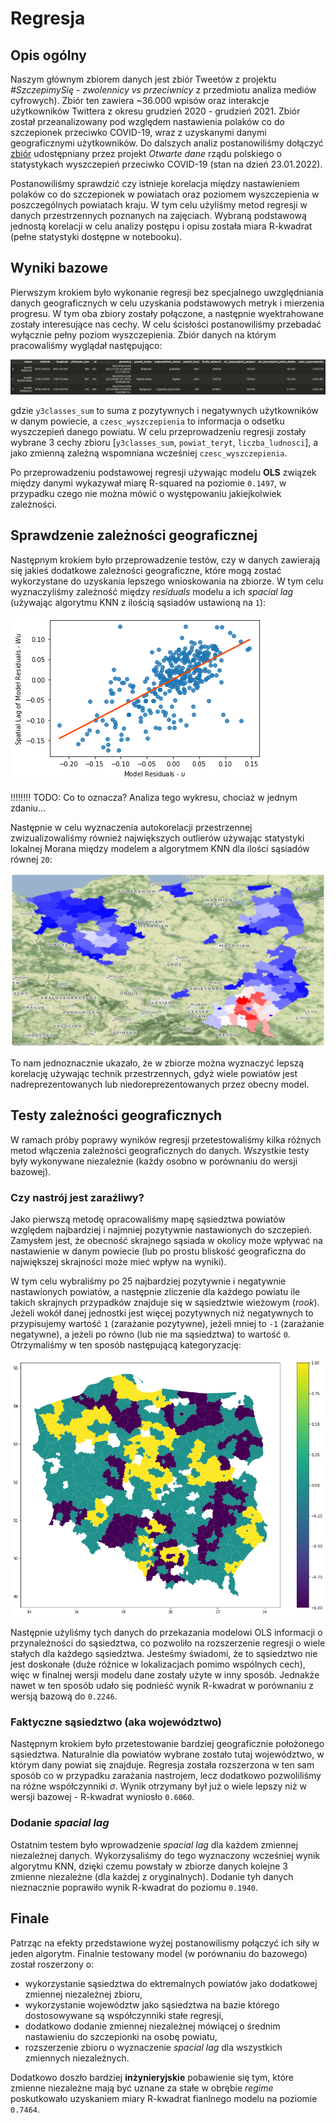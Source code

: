 # Regresja

## Opis ogólny

Naszym głównym zbiorem danych jest zbiór Tweetów z projektu *#SzczepimySię - zwolennicy vs przeciwnicy* z przedmiotu analiza mediów cyfrowych). Zbiór ten zawiera ~36.000 wpisów oraz interakcje użytkowników Twittera z okresu grudzień 2020 - grudzień 2021. Zbiór został przeanalizowany pod względem nastawienia polaków co do szczepionek przeciwko COVID-19, wraz z uzyskanymi danymi geograficznymi użytkowników. Do dalszych analiz postanowiliśmy dołączyć [zbiór](https://dane.gov.pl/pl/dataset/2476/resource/36006,raport-o-liczbie-mieszkancow-zaszczepionych-pierwsza-dawka-oraz-w-peni-zaszczepionych-w-miastach-powiatach-i-gminach-w-dniu-2022-01-23/table?page=1&per_page=20&q=&sort=) udostępniany przez projekt *Otwarte dane* rządu polskiego o statystykach wyszczepień przeciwko COVID-19 (stan na dzień 23.01.2022).

Postanowiliśmy sprawdzić czy istnieje korelacja między nastawieniem polaków co do szczepionek w powiatach oraz poziomem wyszczepienia w poszczególnych powiatach kraju. W tym celu użyliśmy metod regresji w danych przestrzennych poznanych na zajęciach. Wybraną podstawową jednostą korelacji w celu analizy postępu i opisu została miara R-kwadrat (pełne statystyki dostępne w notebooku).

## Wyniki bazowe

Pierwszym krokiem było wykonanie regresji bez specjalnego uwzględniania danych geograficznych w celu uzyskania podstawowych metryk i mierzenia progresu. W tym oba zbiory zostały połączone, a następnie wyektrahowane zostały interesujące nas cechy. W celu ścisłości postanowiliśmy przebadać wyłącznie pełny poziom wyszczepienia. Zbiór danych na którym pracowaliśmy wyglądał następująco:

![Zbiór danych do regresji](./figure/Data_regresja.png)

gdzie `y3classes_sum` to suma z pozytywnych i negatywnych użytkowników w danym powiecie, a `czesc_wyszczepienia` to informacja o odsetku wyszczepień danego powiatu. W celu przeprowadzeniu regresji zostały wybrane 3 cechy zbioru [`y3classes_sum`, `powiat_teryt`, `liczba_ludnosci`], a jako zmienną zależną wspomniana wcześniej `czesc_wyszczepienia`.


Po przeprowadzeniu podstawowej regresji używając modelu **OLS** związek między danymi wykazywał miarę R-squared na poziomie `0.1497`, w przypadku czego nie można mówić o występowaniu jakiejkolwiek zależności.

## Sprawdzenie zależności geograficznej

Następnym krokiem było przeprowadzenie testów, czy w danych zawierają się jakieś dodatkowe zależności geograficzne, które mogą zostać wykorzystane do uzyskania lepszego wnioskowania na zbiorze. W tym celu wyznaczyliśmy zależność między *residuals* modelu a ich *spacial lag* (używając algorytmu KNN z ilością sąsiadów ustawioną na `1`):

![Zależność rezudyali modelu 1](./figure/Residuals_regression_model_1.png)

!!!!!!!! TODO: Co to oznacza? Analiza tego wykresu, chociaż w jednym zdaniu...

Następnie w celu wyznaczenia autokorelacji przestrzennej zwizualizowaliśmy również największych outlierów używając statystyki lokalnej Morana między modelem a algorytmem KNN dla ilości sąsiadów równej `20`:

![Mapa outlierów wg Morana](./figure/Moran_regression_model_1.png)

To nam jednoznacznie ukazało, że w zbiorze można wyznaczyć lepszą korelację używając technik przestrzennych, gdyż wiele powiatów jest nadreprezentowanych lub niedoreprezentowanych przez obecny model.

## Testy zależności geograficznych

W ramach próby poprawy wyników regresji przetestowaliśmy kilka różnych metod włączenia zależności geograficznych do danych. Wszystkie testy były wykonywane niezależnie (każdy osobno w porównaniu do wersji bazowej).

### Czy nastrój jest zaraźliwy?

Jako pierwszą metodę opracowaliśmy mapę sąsiedztwa powiatów względem najbardziej i najmniej pozytywnie nastawionych do szczepień. Zamysłem jest, że obecność skrajnego sąsiada w okolicy może wpływać na nastawienie w danym powiecie (lub po prostu bliskość geograficzna do największej skrajności może mieć wpływ na wyniki).

W tym celu wybraliśmy po 25 najbardziej pozytywnie i negatywnie nastawionych powiatów, a następnie zliczenie dla każdego powiatu ile takich skrajnych przypadków znajduje się w sąsiedztwie wieżowym (*rook*). Jeżeli wokół danej jednostki jest więcej pozytywnych niż negatywnych to przypisujemy wartość `1` (zarażanie pozytywne), jeżeli mniej to `-1` (zarażanie negatywne), a jeżeli po równo (lub nie ma sąsiedztwa) to wartość `0`. Otrzymaliśmy w ten sposób następującą kategoryzację:

![Pozytywne i negatywne zarażanie wieżowe](./figure/Rook_pos_neg_neighborhood.png)

Następnie użyliśmy tych danych do przekazania modelowi OLS informacji o przynależności do sąsiedztwa, co pozwoliło na rozszerzenie regresji o wiele stałych dla każdego sąsiedztwa. Jesteśmy świadomi, że to sąsiedztwo nie jest doskonałe (duże różnice w lokalizacjach pomimo wspólnych cech), więc w finalnej wersji modelu dane zostały użyte w inny sposób. Jednakże nawet w ten sposób udało się podnieść wynik R-kwadrat w porównaniu z wersją bazową do `0.2246`.

### Faktyczne sąsiedztwo (aka województwo)

Następnym krokiem było przetestowanie bardziej geograficznie położonego sąsiedztwa. Naturalnie dla powiatów wybrane zostało tutaj województwo, w którym dany powiat się znajduje. Regresja została rozszerzona w ten sam sposób co w przypadku zarażania nastrojem, lecz dodatkowo pozwoliliśmy na różne współczynniki $\sigma$. Wynik otrzymany był już o wiele lepszy niż w wersji bazowej - R-kwadrat wyniosło `0.6060`.

### Dodanie *spacial lag*

Ostatnim testem było wprowadzenie *spacial lag* dla każdem zmiennej niezależnej danych. Wykorzysaliśmy do tego wyznaczony wcześniej wynik algorytmu KNN, dzięki czemu powstały w zbiorze danych kolejne 3 zmienne niezależne (dla każdej z oryginalnych). Dodanie tyh danych nieznacznie poprawiło wynik R-kwadrat do poziomu `0.1940`.

## Finale

Patrząc na efekty przedstawione wyżej postanowilismy połączyć ich siły w jeden algorytm. Finalnie testowany model (w porównaniu do bazowego) został roszerzony o:

* wykorzystanie sąsiedztwa do ektremalnych powiatów jako dodatkowej zmiennej niezależnej zbioru,
* wykorzystanie województw jako sąsiedztwa na bazie którego dostosowywane są współczynniki stałe regresji,
* dodatkowo dodanie zmiennej niezależnej mówiącej o średnim nastawieniu do szczepionki na osobę powiatu,
* rozszerzenie zbioru o wyznaczenie *spacial lag* dla wszystkich zmiennych niezależnych.

Dodatkowo doszło bardziej **inżynieryjskie** pobawienie się tym, które zmienne niezależne mają być uznane za stałe w obrębie *regime* poskutkowało uzyskaniem miary R-kwadrat fianlnego modelu na poziomie `0.7464`.
